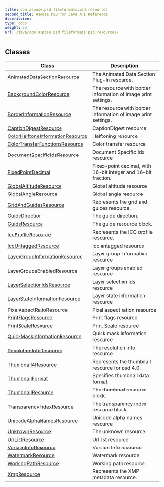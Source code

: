 ```yaml
---
title: com.aspose.psd.fileformats.psd.resources
second_title: Aspose.PSD for Java API Reference
description: 
type: docs
weight: 53
url: /java/com.aspose.psd.fileformats.psd.resources/
---
```



## Classes

| Class | Description |
| --- | --- |
| [AnimatedDataSectionResource](../com.aspose.psd.fileformats.psd.resources/animateddatasectionresource) | The Animated Data Section Plug-In resource. |
| [BackgroundColorResource](../com.aspose.psd.fileformats.psd.resources/backgroundcolorresource) | The resource with border information of image print settings. |
| [BorderInformationResource](../com.aspose.psd.fileformats.psd.resources/borderinformationresource) | The resource with border information of image print settings. |
| [CaptionDigestResource](../com.aspose.psd.fileformats.psd.resources/captiondigestresource) | CaptionDigest resource |
| [ColorHalftoneInformationResource](../com.aspose.psd.fileformats.psd.resources/colorhalftoneinformationresource) | Halftoning resource |
| [ColorTransferFunctionsResource](../com.aspose.psd.fileformats.psd.resources/colortransferfunctionsresource) | Color transfer resource |
| [DocumentSpecificIdsResource](../com.aspose.psd.fileformats.psd.resources/documentspecificidsresource) | Document Specific Ids resource |
| [FixedPointDecimal](../com.aspose.psd.fileformats.psd.resources/fixedpointdecimal) | Fixed-point decimal, with 16-bit integer and 16-bit fraction. |
| [GlobalAltitudeResource](../com.aspose.psd.fileformats.psd.resources/globalaltituderesource) | Global altitude resource |
| [GlobalAngleResource](../com.aspose.psd.fileformats.psd.resources/globalangleresource) | Global angle resource |
| [GridAndGuidesResource](../com.aspose.psd.fileformats.psd.resources/gridandguidesresource) | Represents the grid and guides resource. |
| [GuideDirection](../com.aspose.psd.fileformats.psd.resources/guidedirection) | The guide direction. |
| [GuideResource](../com.aspose.psd.fileformats.psd.resources/guideresource) | The guide resource block. |
| [IccProfileResource](../com.aspose.psd.fileformats.psd.resources/iccprofileresource) | Represents the ICC profile resource. |
| [IccUntaggedResource](../com.aspose.psd.fileformats.psd.resources/iccuntaggedresource) | Icc untagged resource |
| [LayerGroupInformationResource](../com.aspose.psd.fileformats.psd.resources/layergroupinformationresource) | Layer group information resource |
| [LayerGroupsEnabledResource](../com.aspose.psd.fileformats.psd.resources/layergroupsenabledresource) | Layer groups enabled resource |
| [LayerSelectionIdsResource](../com.aspose.psd.fileformats.psd.resources/layerselectionidsresource) | Layer selection ids resource |
| [LayerStateInformationResource](../com.aspose.psd.fileformats.psd.resources/layerstateinformationresource) | Layer state information resource |
| [PixelAspectRatioResource](../com.aspose.psd.fileformats.psd.resources/pixelaspectratioresource) | Pixel aspect ration resource |
| [PrintFlagsResource](../com.aspose.psd.fileformats.psd.resources/printflagsresource) | Print flags resource |
| [PrintScaleResource](../com.aspose.psd.fileformats.psd.resources/printscaleresource) | Print Scale resource |
| [QuickMaskInformationResource](../com.aspose.psd.fileformats.psd.resources/quickmaskinformationresource) | Quick mask information resource |
| [ResolutionInfoResource](../com.aspose.psd.fileformats.psd.resources/resolutioninforesource) | The resolution info resource |
| [Thumbnail4Resource](../com.aspose.psd.fileformats.psd.resources/thumbnail4resource) | Represents the thumbnail resource for psd 4.0. |
| [ThumbnailFormat](../com.aspose.psd.fileformats.psd.resources/thumbnailformat) | Specifies thumbnail data format. |
| [ThumbnailResource](../com.aspose.psd.fileformats.psd.resources/thumbnailresource) | The thumbnail resource block. |
| [TransparencyIndexResource](../com.aspose.psd.fileformats.psd.resources/transparencyindexresource) | The transparency index resource block. |
| [UnicodeAlphaNamesResource](../com.aspose.psd.fileformats.psd.resources/unicodealphanamesresource) | Unicode alpha names resource |
| [UnknownResource](../com.aspose.psd.fileformats.psd.resources/unknownresource) | The unknown resource. |
| [UrlListResource](../com.aspose.psd.fileformats.psd.resources/urllistresource) | Url list resource |
| [VersionInfoResource](../com.aspose.psd.fileformats.psd.resources/versioninforesource) | Version Info resource |
| [WatermarkResource](../com.aspose.psd.fileformats.psd.resources/watermarkresource) | Watermark resource |
| [WorkingPathResource](../com.aspose.psd.fileformats.psd.resources/workingpathresource) | Working path resource. |
| [XmpResource](../com.aspose.psd.fileformats.psd.resources/xmpresource) | Represents the XMP metadata resource. |
